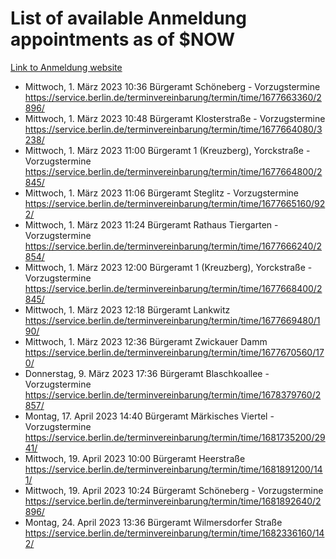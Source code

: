 # List of available Anmeldung appointments as of $NOW
[Link to Anmeldung website](https://service.berlin.de/terminvereinbarung/termin/tag.php?termin=1&anliegen[]=120686&dienstleisterlist=122210,122217,327316,122219,327312,122227,327314,122231,327346,122243,327348,122254,122252,329742,122260,329745,122262,329748,122271,327278,122273,327274,122277,327276,330436,122280,327294,122282,327290,122284,327292,122291,327270,122285,327266,122286,327264,122296,327268,150230,329760,122297,327286,122294,327284,122312,329763,122314,329775,122304,327330,122311,327334,122309,327332,317869,122281,327352,122279,329772,122283,122276,327324,122274,327326,122267,329766,122246,327318,122251,327320,122257,327322,122208,327298,122226,327300&herkunft=http%3A%2F%2Fservice.berlin.de%2Fdienstleistung%2F120686%2F)
- Mittwoch, 1. März 2023 10:36 Bürgeramt Schöneberg - Vorzugstermine https://service.berlin.de/terminvereinbarung/termin/time/1677663360/2896/
- Mittwoch, 1. März 2023 10:48 Bürgeramt Klosterstraße - Vorzugstermine https://service.berlin.de/terminvereinbarung/termin/time/1677664080/3238/
- Mittwoch, 1. März 2023 11:00 Bürgeramt 1 (Kreuzberg), Yorckstraße - Vorzugstermine https://service.berlin.de/terminvereinbarung/termin/time/1677664800/2845/
- Mittwoch, 1. März 2023 11:06 Bürgeramt Steglitz - Vorzugstermine https://service.berlin.de/terminvereinbarung/termin/time/1677665160/922/
- Mittwoch, 1. März 2023 11:24 Bürgeramt Rathaus Tiergarten - Vorzugstermine https://service.berlin.de/terminvereinbarung/termin/time/1677666240/2854/
- Mittwoch, 1. März 2023 12:00 Bürgeramt 1 (Kreuzberg), Yorckstraße - Vorzugstermine https://service.berlin.de/terminvereinbarung/termin/time/1677668400/2845/
- Mittwoch, 1. März 2023 12:18 Bürgeramt Lankwitz https://service.berlin.de/terminvereinbarung/termin/time/1677669480/190/
- Mittwoch, 1. März 2023 12:36 Bürgeramt Zwickauer Damm https://service.berlin.de/terminvereinbarung/termin/time/1677670560/170/
- Donnerstag, 9. März 2023 17:36 Bürgeramt Blaschkoallee - Vorzugstermine https://service.berlin.de/terminvereinbarung/termin/time/1678379760/2857/
- Montag, 17. April 2023 14:40 Bürgeramt Märkisches Viertel - Vorzugstermine https://service.berlin.de/terminvereinbarung/termin/time/1681735200/2941/
- Mittwoch, 19. April 2023 10:00 Bürgeramt Heerstraße https://service.berlin.de/terminvereinbarung/termin/time/1681891200/141/
- Mittwoch, 19. April 2023 10:24 Bürgeramt Schöneberg - Vorzugstermine https://service.berlin.de/terminvereinbarung/termin/time/1681892640/2896/
- Montag, 24. April 2023 13:36 Bürgeramt Wilmersdorfer Straße https://service.berlin.de/terminvereinbarung/termin/time/1682336160/142/
